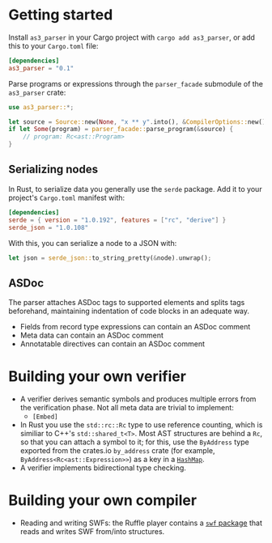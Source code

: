 # Getting started

Install `as3_parser` in your Cargo project with `cargo add as3_parser`, or add this to your `Cargo.toml` file:

```toml
[dependencies]
as3_parser = "0.1"
```

Parse programs or expressions through the `parser_facade` submodule of the `as3_parser` crate:

```rust
use as3_parser::*;

let source = Source::new(None, "x ** y".into(), &CompilerOptions::new());
if let Some(program) = parser_facade::parse_program(&source) {
    // program: Rc<ast::Program>
}
```

## Serializing nodes

In Rust, to serialize data you generally use the `serde` package. Add it to your project's `Cargo.toml` manifest with:

```toml
[dependencies]
serde = { version = "1.0.192", features = ["rc", "derive"] }
serde_json = "1.0.108"
```

With this, you can serialize a node to a JSON with:

```rust
let json = serde_json::to_string_pretty(&node).unwrap();
```

## ASDoc

The parser attaches ASDoc tags to supported elements and splits tags beforehand, maintaining indentation of code blocks in an adequate way.

* Fields from record type expressions can contain an ASDoc comment
* Meta data can contain an ASDoc comment
* Annotatable directives can contain an ASDoc comment

# Building your own verifier

* A verifier derives semantic symbols and produces multiple errors from the verification phase. Not all meta data are trivial to implement:
  * `[Embed]`
* In Rust you use the `std::rc::Rc` type to use reference counting, which is similiar to C++'s `std::shared_t<T>`. Most AST structures are behind a `Rc`, so that you can attach a symbol to it; for this, use the `ByAddress` type exported from the crates.io `by_address` crate (for example, `ByAddress<Rc<ast::Expression>>`) as a key in a [`HashMap`](https://doc.rust-lang.org/stable/std/collections/struct.HashMap.html).
* A verifier implements bidirectional type checking.

# Building your own compiler

* Reading and writing SWFs: the Ruffle player contains a [`swf` package](https://github.com/ruffle-rs/ruffle/tree/master/swf) that reads and writes SWF from/into structures.